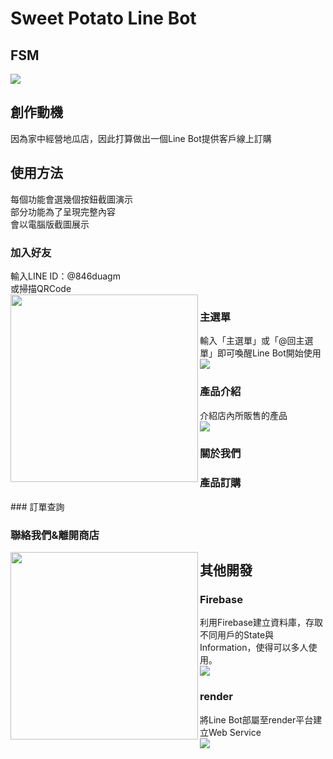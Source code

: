 # Sweet Potato Line Bot

## FSM
![](https://i.imgur.com/TWvJj99.png)

## 創作動機
因為家中經營地瓜店，因此打算做出一個Line Bot提供客戶線上訂購

## 使用方法
每個功能會選幾個按鈕截圖演示\
部分功能為了呈現完整內容\
會以電腦版截圖展示

### 加入好友
輸入LINE ID：@846duagm\
或掃描QRCode\
 <img src="https://i.imgur.com/pZ8uiWw.png" width = "300" align="left">

### 主選單
輸入「主選單」或「@回主選單」即可喚醒Line Bot開始使用\
![](https://i.imgur.com/RqAGA1r.png)

### 產品介紹
介紹店內所販售的產品\
![](https://i.imgur.com/lZrWoCY.png)

### 關於我們
<p align="center"›
 <img src="https://i.imgur.com/RzIvSjf.jpg" width="300"> 
</p>

### 產品訂購
<p align="center"›
 <img src="https://i.imgur.com/gz2h10Q.jpg" width="300"> 
</p>
<p align="center"›
 <img src="https://i.imgur.com/Zk7fuyD.jpg" width="300"> 
</p>
### 訂單查詢
<p align="center"›
 <img src="https://i.imgur.com/bqEEVp3.jpg" width="300"> 
</p>

### 聯絡我們&離開商店
<img src="https://i.imgur.com/aoFDNQn.jpg" width = "300" align="left">

## 其他開發

### Firebase
利用Firebase建立資料庫，存取不同用戶的State與Information，使得可以多人使用。\
![](https://i.imgur.com/mXjObWn.png)

### render
將Line Bot部屬至render平台建立Web Service\
![](https://i.imgur.com/8FO9wWZ.png)
